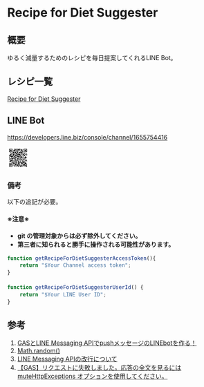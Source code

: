 # Recipe for Diet Suggester
## 概要
ゆるく減量するためのレシピを毎日提案してくれるLINE Bot。

## レシピ一覧
[Recipe for Diet Suggester](<https://docs.google.com/spreadsheets/d/11X49AgLpuJgjj7Y0skaaYTlsn_dNny73rBMC2lu2mjU/edit#gid=0>)

## LINE Bot
https://developers.line.biz/console/channel/1655754416

<img src="./img/857tqvob.png" width=10%>

### 備考
以下の追記が必要。  

#### ※注意※
- **git の管理対象からは必ず除外してください。**
- **第三者に知られると勝手に操作される可能性があります。**

```js
function getRecipeForDietSuggesterAccessToken(){
    return "$Your Channel access token";
}

function getRecipeForDietSuggesterUserId() {
    return "$Your LINE User ID";
}
```

## 参考
1. [GASとLINE Messaging APIでpushメッセージのLINEbotを作る！](<https://qiita.com/n_oshiumi/items/a1a02e03093825f41e01>)
1. [Math.random()](<https://developer.mozilla.org/ja/docs/Web/JavaScript/Reference/Global_Objects/Math/random>)
1. [LINE Messaging APIの改行について](<https://qiita.com/naoki110529/items/66b010de0e6db8211b0f>)
1. [【GAS】リクエストに失敗しました。応答の全文を見るには muteHttpExceptions オプションを使用してください。](<https://qiita.com/kunihiros/items/255070ba950a7ba95ae4>)